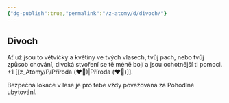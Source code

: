 ```yaml
---
{"dg-publish":true,"permalink":"/z-atomy/d/divoch/"}
---
```


## Divoch
Ať už jsou to větvičky a květiny ve tvých vlasech, tvůj pach, nebo tvůj způsob chování, divoká stvoření se tě méně bojí a jsou ochotnější ti pomoci. 
+1 [[z_Atomy/P/Příroda (❤️‍🔥)\|Příroda (❤️‍🔥)]].

Bezpečná lokace v lese je pro tebe vždy považována za Pohodlné ubytování.